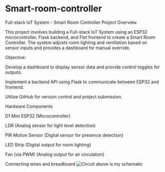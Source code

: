 # Smart-room-controller
Full-stack IoT System - Smart Room Controller
Project Overview

This project involves building a Full-stack IoT System using an ESP32 microcontroller, Flask backend, and Flet frontend to create a Smart Room Controller. The system adjusts room lighting and ventilation based on sensor inputs and provides a dashboard for manual override.

Objective:

Develop a dashboard to display sensor data and provide control toggles for outputs.

Implement a backend API using Flask to communicate between ESP32 and frontend.

Utilize GitHub for version control and project submission.

Hardware Components

D1 Mini ESP32 (Microcontroller)

LDR (Analog sensor for light level detection)

PIR Motion Sensor (Digital sensor for presence detection)

LED Strip (Digital output for room lighting)

Fan (via PWM) (Analog output for air circulation)

Connecting wires and breadboard
![Circuit](https://github.com/user-attachments/assets/970d54ad-1640-4ac3-89df-ea8a638158d4)
above is  my schematic

